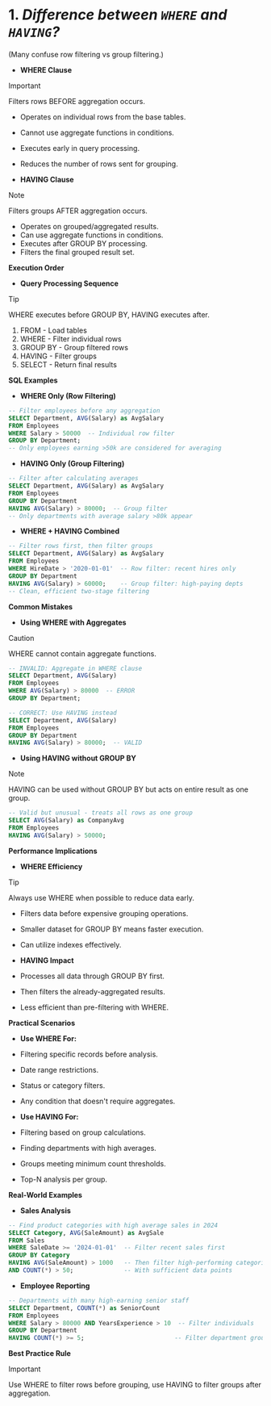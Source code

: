 # 1. *Difference between `WHERE` and `HAVING`?*
(Many confuse row filtering vs group filtering.)

*   **WHERE Clause**
> [!IMPORTANT]
> Filters rows BEFORE aggregation occurs.
*   Operates on individual rows from the base tables.
*   Cannot use aggregate functions in conditions.
*   Executes early in query processing.
*   Reduces the number of rows sent for grouping.

*   **HAVING Clause**
> [!NOTE]
> Filters groups AFTER aggregation occurs.
*   Operates on grouped/aggregated results.
*   Can use aggregate functions in conditions.
*   Executes after GROUP BY processing.
*   Filters the final grouped result set.

**Execution Order**

*   **Query Processing Sequence**
> [!TIP]
> WHERE executes before GROUP BY, HAVING executes after.
1.  FROM - Load tables
2.  WHERE - Filter individual rows
3.  GROUP BY - Group filtered rows
4.  HAVING - Filter groups
5.  SELECT - Return final results

**SQL Examples**

*   **WHERE Only (Row Filtering)**
```sql
-- Filter employees before any aggregation
SELECT Department, AVG(Salary) as AvgSalary
FROM Employees
WHERE Salary > 50000  -- Individual row filter
GROUP BY Department;
-- Only employees earning >50k are considered for averaging
```

*   **HAVING Only (Group Filtering)**
```sql
-- Filter after calculating averages
SELECT Department, AVG(Salary) as AvgSalary
FROM Employees
GROUP BY Department
HAVING AVG(Salary) > 80000;  -- Group filter
-- Only departments with average salary >80k appear
```

*   **WHERE + HAVING Combined**
```sql
-- Filter rows first, then filter groups
SELECT Department, AVG(Salary) as AvgSalary
FROM Employees
WHERE HireDate > '2020-01-01'  -- Row filter: recent hires only
GROUP BY Department
HAVING AVG(Salary) > 60000;    -- Group filter: high-paying depts
-- Clean, efficient two-stage filtering
```

**Common Mistakes**

*   **Using WHERE with Aggregates**
> [!CAUTION]
> WHERE cannot contain aggregate functions.
```sql
-- INVALID: Aggregate in WHERE clause
SELECT Department, AVG(Salary)
FROM Employees
WHERE AVG(Salary) > 80000  -- ERROR
GROUP BY Department;

-- CORRECT: Use HAVING instead
SELECT Department, AVG(Salary)
FROM Employees
GROUP BY Department
HAVING AVG(Salary) > 80000;  -- VALID
```

*   **Using HAVING without GROUP BY**
> [!NOTE]
> HAVING can be used without GROUP BY but acts on entire result as one group.
```sql
-- Valid but unusual - treats all rows as one group
SELECT AVG(Salary) as CompanyAvg
FROM Employees
HAVING AVG(Salary) > 50000;
```

**Performance Implications**

*   **WHERE Efficiency**
> [!TIP]
> Always use WHERE when possible to reduce data early.
*   Filters data before expensive grouping operations.
*   Smaller dataset for GROUP BY means faster execution.
*   Can utilize indexes effectively.

*   **HAVING Impact**
*   Processes all data through GROUP BY first.
*   Then filters the already-aggregated results.
*   Less efficient than pre-filtering with WHERE.

**Practical Scenarios**

*   **Use WHERE For:**
*   Filtering specific records before analysis.
*   Date range restrictions.
*   Status or category filters.
*   Any condition that doesn't require aggregates.

*   **Use HAVING For:**
*   Filtering based on group calculations.
*   Finding departments with high averages.
*   Groups meeting minimum count thresholds.
*   Top-N analysis per group.

**Real-World Examples**

*   **Sales Analysis**
```sql
-- Find product categories with high average sales in 2024
SELECT Category, AVG(SaleAmount) as AvgSale
FROM Sales
WHERE SaleDate >= '2024-01-01'  -- Filter recent sales first
GROUP BY Category
HAVING AVG(SaleAmount) > 1000   -- Then filter high-performing categories
AND COUNT(*) > 50;              -- With sufficient data points
```

*   **Employee Reporting**
```sql
-- Departments with many high-earning senior staff
SELECT Department, COUNT(*) as SeniorCount
FROM Employees
WHERE Salary > 80000 AND YearsExperience > 10  -- Filter individuals
GROUP BY Department
HAVING COUNT(*) >= 5;                         -- Filter department groups
```

**Best Practice Rule**
> [!IMPORTANT]
> Use WHERE to filter rows before grouping, use HAVING to filter groups after aggregation.
